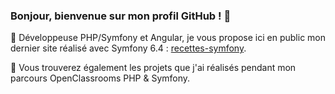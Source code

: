 ### Bonjour, bienvenue sur mon profil GitHub ! 👋

🔭 Développeuse PHP/Symfony et Angular, je vous propose ici en public mon dernier site réalisé avec Symfony 6.4 : <a href="https://github.com/FloryssRu/Recettes-symfony" target="_blank">recettes-symfony</a>.

🌱 Vous trouverez également les projets que j'ai réalisés pendant mon parcours OpenClassrooms PHP & Symfony.

<!--
**FloryssRu/FloryssRu** is a ✨ _special_ ✨ repository because its `README.md` (this file) appears on your GitHub profile.

Here are some ideas to get you started:

- 🔭 I’m currently working on ...
- 🌱 I’m currently learning ...
- 👯 I’m looking to collaborate on ...
- 🤔 I’m looking for help with ...
- 💬 Ask me about ...
- 📫 How to reach me: ...
- 😄 Pronouns: ...
- ⚡ Fun fact: ...
-->
